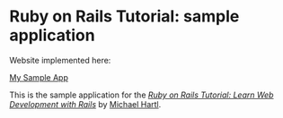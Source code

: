 # Ruby on Rails Tutorial: sample application

Website implemented here:

[My Sample App](https://sheltered-island-5311.herokupp.com)

This is the sample application for the
[*Ruby on Rails Tutorial:
Learn Web Development with Rails*](http://www.railstutorial.org/)
by [Michael Hartl](http://www.michaelhartl.com/).
